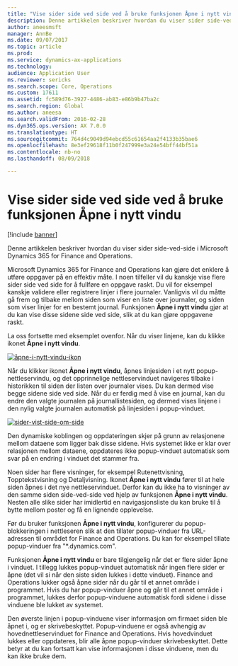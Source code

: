 ```yaml
---
title: "Vise sider side ved side ved å bruke funksjonen Åpne i nytt vindu"
description: Denne artikkelen beskriver hvordan du viser sider side-ved-side i Microsoft Dynamics 365 for Finance and Operations.
author: aneesmsft
manager: AnnBe
ms.date: 09/07/2017
ms.topic: article
ms.prod: 
ms.service: dynamics-ax-applications
ms.technology: 
audience: Application User
ms.reviewer: sericks
ms.search.scope: Core, Operations
ms.custom: 17611
ms.assetid: fc589d76-3927-4486-ab83-e86b9b47ba2c
ms.search.region: Global
ms.author: aneesa
ms.search.validFrom: 2016-02-28
ms.dyn365.ops.version: AX 7.0.0
ms.translationtype: HT
ms.sourcegitcommit: 764d4c9049d94ebcd55c61654aa2f4133b35bae6
ms.openlocfilehash: 8e3ef29618f11b0f247999e3a24e54bff44bf51a
ms.contentlocale: nb-no
ms.lasthandoff: 08/09/2018

---
```


# <a name="show-pages-side-by-side-by-using-the-open-in-new-window-feature"></a>Vise sider side ved side ved å bruke funksjonen Åpne i nytt vindu

[!include [banner](../includes/banner.md)]

Denne artikkelen beskriver hvordan du viser sider side-ved-side i Microsoft Dynamics 365 for Finance and Operations.

Microsoft Dynamics 365 for Finance and Operations kan gjøre det enklere å utføre oppgaver på en effektiv måte. I noen tilfeller vil du kanskje vise flere sider side ved side for å fullføre en oppgave raskt. Du vil for eksempel kanskje validere eller registrere linjer i flere journaler. Vanligvis vil du måtte gå frem og tilbake mellom siden som viser en liste over journaler, og siden som viser linjer for en bestemt journal. Funksjonen **Åpne i nytt vindu** gjør at du kan vise disse sidene side ved side, slik at du kan gjøre oppgavene raskt. 

La oss fortsette med eksemplet ovenfor. Når du viser linjene, kan du klikke ikonet **Åpne i nytt vindu**. 

[![åpne-i-nytt-vindu-ikon](./media/open-in-new-window-icon.png)](./media/open-in-new-window-icon.png) 

Når du klikker ikonet **Åpne i nytt vindu**, åpnes linjesiden i et nytt popup-nettleservindu, og det opprinnelige nettleservinduet navigeres tilbake i historikken til siden der listen over journaler vises. Du kan dermed vise begge sidene side ved side. Når du er ferdig med å vise en journal, kan du endre den valgte journalen på journallistesiden, og dermed vises linjene i den nylig valgte journalen automatisk på linjesiden i popup-vinduet. 

[![sider-vist-side-om-side](./media/pages-show-side-by-side.png)](./media/pages-show-side-by-side.png) 

Den dynamiske koblingen og oppdateringen skjer på grunn av relasjonene mellom dataene som ligger bak disse sidene. Hvis systemet ikke er klar over relasjonen mellom dataene, oppdateres ikke popup-vinduet automatisk som svar på en endring i vinduet det stammer fra. 

Noen sider har flere visninger, for eksempel Rutenettvisning, Topptekstvisning og Detaljvisning. Ikonet **Åpne i nytt vindu** fører til at hele siden åpnes i det nye nettleservinduet. Derfor kan du ikke ha to visninger av den samme siden side-ved-side ved hjelp av funksjonen **Åpne i nytt vindu**. Nesten alle slike sider har imidlertid en navigasjonsliste du kan bruke til å bytte mellom poster og få en lignende opplevelse. 

Før du bruker funksjonen **Åpne i nytt vindu**, konfigurerer du popup-blokkeringen i nettleseren slik at den tillater popup-vinduer fra URL-adressen til området for Finance and Operations. Du kan for eksempel tillate popup-vinduer fra "\*.dynamics.com". 

Funksjonen **Åpne i nytt vindu** er bare tilgjengelig når det er flere sider åpne i vinduet. I tillegg lukkes popup-vinduet automatisk når ingen flere sider er åpne (det vil si når den siste siden lukkes i dette vinduet). Finance and Operations lukker også åpne sider når du går til et annet område i programmet. Hvis du har popup-vinduer åpne og går til et annet område i programmet, lukkes derfor popup-vinduene automatisk fordi sidene i disse vinduene ble lukket av systemet. 

Den øverste linjen i popup-vinduene viser informasjon om firmaet siden ble åpnet i, og er skrivebeskyttet. Popup-vinduene er også avhengig av hovednettleservinduet for Finance and Operations. Hvis hovedvinduet lukkes eller oppdateres, blir alle åpne popup-vinduer skrivebeskyttet. Dette betyr at du kan fortsatt kan vise informasjonen i disse vinduene, men du kan ikke bruke dem.




